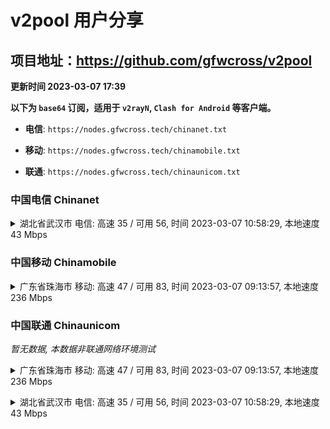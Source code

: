 # v2pool 用户分享
## 项目地址：<https://github.com/gfwcross/v2pool>
**更新时间 2023-03-07 17:39**


**以下为 `base64` 订阅，适用于 `v2rayN`, `Clash for Android` 等客户端。**

- **电信**: `https://nodes.gfwcross.tech/chinanet.txt`

- **移动**: `https://nodes.gfwcross.tech/chinamobile.txt`

- **联通**: `https://nodes.gfwcross.tech/chinaunicom.txt`


### 中国电信 Chinanet
<details><summary>湖北省武汉市 电信: 高速 35 / 可用 56, 时间 2023-03-07 10:58:29, 本地速度 43 Mbps</summary><p>可用节点订阅：https://transfer.sh/SOb00b/running.txt<br>高速节点订阅：https://transfer.sh/IqES0y/good.txt<br>低延迟节点订阅：https://transfer.sh/O9lHfm/low_delay.txt</p></details>
<p></p>

### 中国移动 Chinamobile
<details><summary>广东省珠海市 移动: 高速 47 / 可用 83, 时间 2023-03-07 09:13:57, 本地速度 236 Mbps</summary><p>可用节点订阅：https://transfer.sh/XwX3si/running.txt<br>高速节点订阅：https://transfer.sh/iYYDez/good.txt<br>低延迟节点订阅：https://transfer.sh/H0Sbou/low_delay.txt</p></details>
<p></p>

### 中国联通 Chinaunicom
<i>暂无数据, 本数据非联通网络环境测试</i>
<details><summary>广东省珠海市 移动: 高速 47 / 可用 83, 时间 2023-03-07 09:13:57, 本地速度 236 Mbps</summary><p>可用节点订阅：https://transfer.sh/XwX3si/running.txt<br>高速节点订阅：https://transfer.sh/iYYDez/good.txt<br>低延迟节点订阅：https://transfer.sh/H0Sbou/low_delay.txt</p></details>
<p></p><details><summary>湖北省武汉市 电信: 高速 35 / 可用 56, 时间 2023-03-07 10:58:29, 本地速度 43 Mbps</summary><p>可用节点订阅：https://transfer.sh/SOb00b/running.txt<br>高速节点订阅：https://transfer.sh/IqES0y/good.txt<br>低延迟节点订阅：https://transfer.sh/O9lHfm/low_delay.txt</p></details>
<p></p>